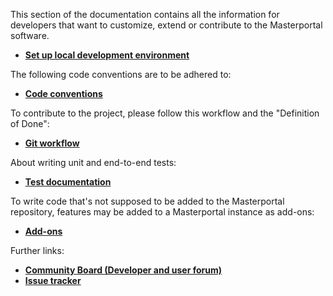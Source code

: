 This section of the documentation contains all the information for developers that want to customize, extend or contribute to the Masterportal software.

* **[Set up local development environment](setupDev.md)**

The following code conventions are to be adhered to:

* **[Code conventions](./Contributing/codingConventions.md)**

To contribute to the project, please follow this workflow and the "Definition of Done":

* **[Git workflow](./Contributing/gitWorkflow.md)**

About writing unit and end-to-end tests:

* **[Test documentation](./Testing/unitTestVue.md)**

To write code that's not supposed to be added to the Masterportal repository, features may be added to a Masterportal instance as add-ons:

* **[Add-ons](./Tutorials/vueTutorial.md)**

Further links:

* **[Community Board (Developer and user forum)](https://trello.com/c/qajdXkMa/110-willkommen)**
* **[Issue tracker](https://bitbucket.org/geowerkstatt-hamburg/masterportal/issues?status=new&status=open)**
